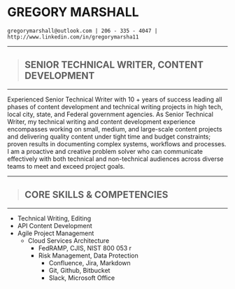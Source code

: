 # GREGORY MARSHALL

```
gregorymarshall@outlook.com | 206 - 335 - 4047 | http://www.linkedin.com/in/gregorymarsha11
```

---
>## SENIOR TECHNICAL WRITER, CONTENT DEVELOPMENT
---

Experienced Senior Technical Writer with 10 + years of success leading all phases of content development and technical writing projects in high tech, local city, state, and Federal government agencies. As Senior Technical Writer, my technical writing and content development experience encompasses working on small, medium, and large-scale content projects and delivering quality content under tight time and budget constraints; proven results in documenting complex systems, workflows and processes. I am a proactive and creative problem solver who can communicate effectively with both technical and non-technical audiences across diverse teams to meet and exceed project goals.

---
>## CORE SKILLS & COMPETENCIES
---

- Technical Writing, Editing
- API Content Development
- Agile Project Management
  - Cloud Services Architecture
    - FedRAMP, CJIS, NIST 800 053 r
    - Risk Management, Data Protection
      - Confluence, Jira, Markdown
      - Git, Github, Bitbucket
      - Slack, Microsoft Office
